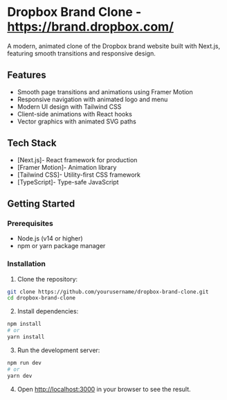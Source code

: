 # Dropbox Brand Clone - https://brand.dropbox.com/

A modern, animated clone of the Dropbox brand website built with Next.js, featuring smooth transitions and responsive design.

## Features

- Smooth page transitions and animations using Framer Motion
- Responsive navigation with animated logo and menu
- Modern UI design with Tailwind CSS
- Client-side animations with React hooks
- Vector graphics with animated SVG paths

## Tech Stack

- [Next.js]- React framework for production
- [Framer Motion]- Animation library
- [Tailwind CSS]- Utility-first CSS framework
- [TypeScript]- Type-safe JavaScript

## Getting Started

### Prerequisites

- Node.js (v14 or higher)
- npm or yarn package manager

### Installation

1. Clone the repository:
```bash
git clone https://github.com/yourusername/dropbox-brand-clone.git
cd dropbox-brand-clone
```

2. Install dependencies:
```bash
npm install
# or
yarn install
```

3. Run the development server:
```bash
npm run dev
# or
yarn dev
```

4. Open [http://localhost:3000](http://localhost:3000) in your browser to see the result.


```

